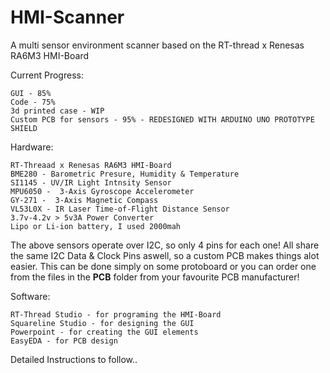 # HMI-Scanner
A multi sensor environment scanner based on the RT-thread x Renesas RA6M3 HMI-Board

Current Progress:
```
GUI - 85%
Code - 75%
3d printed case - WIP
Custom PCB for sensors - 95% - REDESIGNED WITH ARDUINO UNO PROTOTYPE SHIELD
```

Hardware:
```
RT-Threaad x Renesas RA6M3 HMI-Board
BME280 - Barometric Presure, Humidity & Temperature
SI1145 - UV/IR Light Intnsity Sensor
MPU6050 -  3-Axis Gyroscope Accelerometer
GY-271 -  3-Axis Magnetic Compass
VL53L0X - IR Laser Time-of-Flight Distance Sensor
3.7v-4.2v > 5v3A Power Converter
Lipo or Li-ion battery, I used 2000mah
```

The above sensors operate over I2C, so only 4 pins for each one!
All share the same I2C Data & Clock Pins aswell, so a custom PCB makes things alot easier.
This can be done simply on some protoboard or you can order one from the files in the __PCB__ folder from your favourite PCB manufacturer!


Software:
```
RT-Thread Studio - for programing the HMI-Board
Squareline Studio - for designing the GUI
Powerpoint - for creating the GUI elements
EasyEDA - for PCB design
```


Detailed Instructions to follow..
